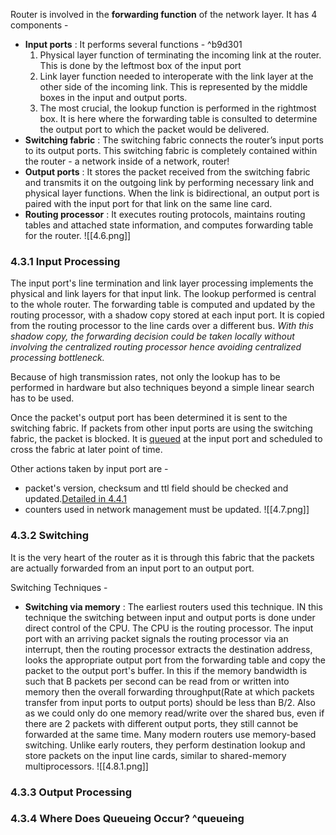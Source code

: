 Router is involved in the **forwarding function** of the network layer. It has 4 components -
- **Input ports** : It performs several functions - ^b9d301
	1. Physical layer function of terminating the incoming link at the router. This is done by the leftmost box of the input port
	2. Link layer function needed to interoperate with the link layer at the other side of the incoming link. This is represented by the middle boxes in the input and output ports.
	3. The most crucial, the lookup function is performed in the rightmost box. It is here where the forwarding table is consulted to determine the output port to which the packet would be delivered.
- **Switching fabric** : The switching fabric connects the router’s input ports to its output ports. This switching fabric is completely contained within the router - a network inside of a network, router!
- **Output ports** : It stores the packet received from the switching fabric and transmits it on the outgoing link by performing necessary link and physical layer functions. When the link is bidirectional, an output port is paired with the input port for that link on the same line card.
- **Routing processor** : It executes routing protocols, maintains routing tables and attached state information, and computes forwarding table for the router.
  ![[4.6.png]]

### 4.3.1 Input Processing
The input port's line termination and link layer processing implements the physical and link layers for that input link. The lookup performed is central to the whole router.  The forwarding table is computed and updated by the routing processor, with a shadow copy stored at each input port. It is copied from the routing processor to the line cards over a different bus. *With this shadow copy, the forwarding decision could be taken locally without involving the centralized routing processor hence avoiding centralized processing bottleneck.*

Because of high transmission rates, not only the lookup has to be performed in hardware but also techniques beyond a simple linear search has to be used.

Once the packet's output port has been determined it is sent to the switching fabric. If packets from other input ports are using the switching fabric, the packet is blocked. It is [queued](#^queueing) at the input port and scheduled to cross the fabric at later point of time.

Other actions taken by input port are -
- packet's version, checksum and ttl field should  be checked and updated.[Detailed in 4.4.1](4.4%20The%20Internet%20Protocol.md#^format)
- counters used in network management must be updated.
![[4.7.png]]
### 4.3.2 Switching
It is the very heart of the router as it is through this fabric that the packets are actually forwarded from an input port to an output port.

Switching Techniques -
- **Switching via memory** : The earliest routers used this technique. IN this technique the switching between input and output ports is done under direct control of the CPU. The CPU is the routing processor. The input port with an arriving packet signals the routing processor via an interrupt, then the routing processor extracts the destination address, looks the appropriate output port from the forwarding table and copy the packet to the output port's buffer.
  In this if the memory bandwidth is such that B packets per second can be read from or written into memory then the overall forwarding throughput(Rate at which packets transfer from input ports to output ports) should be less than B/2.
  Also as we could only do one memory read/write over the shared bus, even if there are 2 packets with different output ports, they still cannot be forwarded at the same time.
  Many modern routers use memory-based switching. Unlike early routers, they perform destination lookup and store packets on the input line cards, similar to shared-memory multiprocessors.
  ![[4.8.1.png]]
### 4.3.3 Output Processing
### 4.3.4 Where Does Queueing Occur? ^queueing
